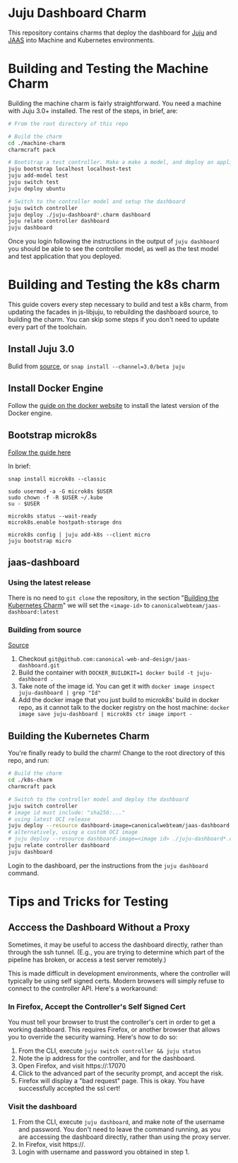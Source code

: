 # Juju Dashboard Charm

This repository contains charms that deploy the dashboard for [Juju](https://juju.is) and [JAAS](https://jaas.ai) into Machine and Kubernetes environments.

# Building and Testing the Machine Charm

Building the machine charm is fairly straightforward. You need a machine with Juju 3.0+ installed. The rest of the steps, in brief, are:

```sh
# From the root directory of this repo

# Build the charm
cd ./machine-charm
charmcraft pack

# Bootstrap a test controller. Make a make a model, and deploy an application, so that the dashboard has things to show.
juju bootstrap localhost localhost-test
juju add-model test
juju switch test
juju deploy ubuntu

# Switch to the controller model and setup the dashboard
juju switch controller
juju deploy ./juju-dashboard*.charm dashboard
juju relate controller dashboard
juju dashboard
```

Once you login following the instructions in the output of `juju dashboard` you should be able to see the controller model, as well as the test model and test application that you deployed.

# Building and Testing the k8s charm

This guide covers every step necessary to build and test a k8s charm, from updating the facades in js-libjuju, to rebuilding the dashboard source, to building the charm. You can skip some steps if you don't need to update every part of the toolchain.

## Install Juju 3.0

Bulid from [source](https://github.com/juju/juju), or `snap install --channel=3.0/beta juju`

## Install Docker Engine

Follow the [guide on the docker website](https://docs.docker.com/desktop/install/linux-install/) to install the latest version of the Docker engine.

## Bootstrap microk8s

[Follow the guide here](https://juju.is/docs/olm/microk8s)

In brief:

```
snap install microk8s --classic

sudo usermod -a -G microk8s $USER
sudo chown -f -R $USER ~/.kube
su - $USER

microk8s status --wait-ready
microk8s.enable hostpath-storage dns

microk8s config | juju add-k8s --client micro
juju bootstrap micro
```

## jaas-dashboard

### Using the latest release

There is no need to `git clone` the repository, in the section "[Building the Kubernetes Charm](#building-the-kubernetes-charm)" we will set the `<image-id>` to `canonicalwebteam/jaas-dashboard:latest`

### Building from source

[Source](https://github.com/canonical-web-and-design/jaas-dashboard#readme)

1. Checkout `git@github.com:canonical-web-and-design/jaas-dashboard.git`
2. Build the container with `DOCKER_BUILDKIT=1 docker build -t juju-dashboard .`
3. Take note of the image id. You can get it with `docker image inspect juju-dashboard | grep "Id"`
4. Add the docker image that you just build to microk8s' build in docker repo, as it cannot talk to the docker registry on the host machine: `docker image save juju-dashboard | microk8s ctr image import -`

## Building the Kubernetes Charm

You're finally ready to build the charm! Change to the root directory of this repo, and run:

```sh
# Build the charm
cd ./k8s-charm
charmcraft pack

# Switch to the controller model and deploy the dashboard
juju switch controller
# image id must include: "sha256:..."
# using latest OCI release
juju deploy --resource dashboard-image=canonicalwebteam/jaas-dashboard:latest ./juju-dashboard*.charm dashboard
# alternatively, using a custom OCI image
# juju deploy --resource dashboard-image=<image id> ./juju-dashboard*.charm dashboard
juju relate controller dashboard
juju dashboard
```

Login to the dashboard, per the instructions from the `juju dashboard` command.

# Tips and Tricks for Testing

## Acccess the Dashboard Without a Proxy

Sometimes, it may be useful to access the dashboard directly, rather than through the ssh tunnel. (E.g., you are trying to determine which part of the pipeline has broken, or access a test server remotely.)

This is made difficult in development environments, where the controller will typically be using self signed certs. Modern browsers will simply refuse to connect to the controller API. Here's a workaround:

### In Firefox, Accept the Controller's Self Signed Cert

You must tell your browser to trust the controller's cert in order to get a working dashboard. This requires Firefox, or another browser that allows you to override the security warning. Here's how to do so:

1. From the CLI, execute `juju switch controller && juju status`
2. Note the ip address for the controller, and for the dashboard.
3. Open Firefox, and visit https://<controller ip>:17070
4. Click to the advanced part of the security prompt, and accept the risk.
5. Firefox will display a "bad request" page. This is okay. You have successfully accepted the ssl cert!

### Visit the dashboard

1. From the CLI, execute `juju dashboard`, and make note of the username and password. You don't need to leave the command running, as you are accessing the dashboard directly, rather than using the proxy server.
2. In Firefox, visit https://<dashboard ip>.
3. Login with username and password you obtained in step 1.

